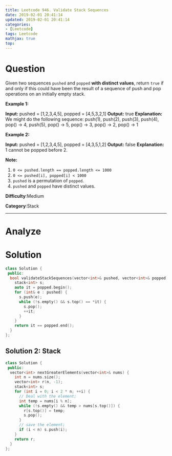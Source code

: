 ```yaml
---
title: Leetcode 946. Validate Stack Sequences
date: 2019-02-01 20:41:14
updated: 2019-02-01 20:41:14
categories: 
- [Leetcode]
tags: Leetcode
mathjax: true
top:
---
```


# Question

Given two sequences  `pushed`  and  `popped` **with distinct values**, return  `true`  if and only if this could have been the result of a sequence of push and pop operations on an initially empty stack.

**Example 1:**

**Input:** pushed = [1,2,3,4,5], popped = [4,5,3,2,1]
**Output:** true
**Explanation:** We might do the following sequence:
push(1), push(2), push(3), push(4), pop() -> 4,
push(5), pop() -> 5, pop() -> 3, pop() -> 2, pop() -> 1

**Example 2:**

**Input:** pushed = [1,2,3,4,5], popped = [4,3,5,1,2]
**Output:** false
**Explanation:** 1 cannot be popped before 2.

**Note:**

1. `0 <= pushed.length == popped.length <= 1000`
2. `0 <= pushed[i], popped[i] < 1000`
3. `pushed`  is a permutation of  `popped`.
4. `pushed`  and  `popped`  have distinct values.

**Difficulty**:Medium

**Category**:Stack

<!-- more -->

------------

# Analyze

# Solution

```cpp
class Solution {
 public:
  bool validateStackSequences(vector<int>& pushed, vector<int>& popped) {
    stack<int> s;
    auto it = popped.begin();
    for (int& e : pushed) {
      s.push(e);
      while (!s.empty() && s.top() == *it) {
        s.pop();
        ++it;
      }
    }
    return it == popped.end();
  }
};
```

## Solution 2: Stack

```cpp
class Solution {
 public:
  vector<int> nextGreaterElements(vector<int>& nums) {
    int n = nums.size();
    vector<int> r(n, -1);
    stack<int> s;
    for (int i = 0; i < 2 * n; ++i) {
      // Deal with the element;
      int temp = nums[i % n];
      while (!s.empty() && temp > nums[s.top()]) {
        r[s.top()] = temp;
        s.pop();
      }
      // save the element;
      if (i < n) s.push(i);
    }
    return r;
  }
};
```